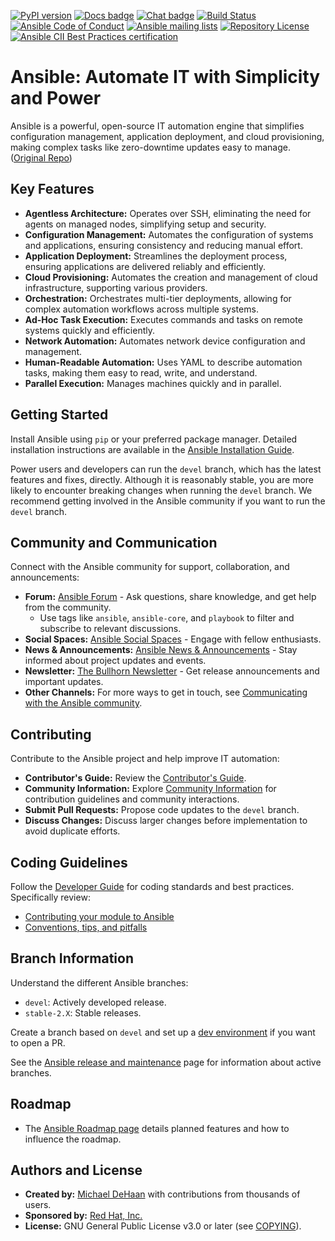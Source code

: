 [![PyPI version](https://img.shields.io/pypi/v/ansible-core.svg)](https://pypi.org/project/ansible-core)
[![Docs badge](https://img.shields.io/badge/docs-latest-brightgreen.svg)](https://docs.ansible.com/ansible/latest/)
[![Chat badge](https://img.shields.io/badge/chat-IRC-brightgreen.svg)](https://docs.ansible.com/ansible/devel/community/communication.html)
[![Build Status](https://dev.azure.com/ansible/ansible/_apis/build/status/CI?branchName=devel)](https://dev.azure.com/ansible/ansible/_build/latest?definitionId=20&branchName=devel)
[![Ansible Code of Conduct](https://img.shields.io/badge/code%20of%20conduct-Ansible-silver.svg)](https://docs.ansible.com/ansible/devel/community/code_of_conduct.html)
[![Ansible mailing lists](https://img.shields.io/badge/mailing%20lists-Ansible-orange.svg)](https://docs.ansible.com/ansible/devel/community/communication.html#mailing-list-information)
[![Repository License](https://img.shields.io/badge/license-GPL%20v3.0-brightgreen.svg)](COPYING)
[![Ansible CII Best Practices certification](https://bestpractices.coreinfrastructure.org/projects/2372/badge)](https://bestpractices.coreinfrastructure.org/projects/2372)

# Ansible: Automate IT with Simplicity and Power

Ansible is a powerful, open-source IT automation engine that simplifies configuration management, application deployment, and cloud provisioning, making complex tasks like zero-downtime updates easy to manage.  ([Original Repo](https://github.com/ansible/ansible))

## Key Features

*   **Agentless Architecture:** Operates over SSH, eliminating the need for agents on managed nodes, simplifying setup and security.
*   **Configuration Management:**  Automates the configuration of systems and applications, ensuring consistency and reducing manual effort.
*   **Application Deployment:** Streamlines the deployment process, ensuring applications are delivered reliably and efficiently.
*   **Cloud Provisioning:**  Automates the creation and management of cloud infrastructure, supporting various providers.
*   **Orchestration:**  Orchestrates multi-tier deployments, allowing for complex automation workflows across multiple systems.
*   **Ad-Hoc Task Execution:** Executes commands and tasks on remote systems quickly and efficiently.
*   **Network Automation:** Automates network device configuration and management.
*   **Human-Readable Automation:** Uses YAML to describe automation tasks, making them easy to read, write, and understand.
*   **Parallel Execution:** Manages machines quickly and in parallel.

## Getting Started

Install Ansible using `pip` or your preferred package manager.  Detailed installation instructions are available in the [Ansible Installation Guide](https://docs.ansible.com/ansible/latest/installation_guide/intro_installation.html).

Power users and developers can run the `devel` branch, which has the latest features and fixes, directly. Although it is reasonably stable, you are more likely to encounter breaking changes when running the `devel` branch. We recommend getting involved in the Ansible community if you want to run the `devel` branch.

## Community and Communication

Connect with the Ansible community for support, collaboration, and announcements:

*   **Forum:**  [Ansible Forum](https://forum.ansible.com/c/help/6) - Ask questions, share knowledge, and get help from the community.
    *   Use tags like `ansible`, `ansible-core`, and `playbook` to filter and subscribe to relevant discussions.
*   **Social Spaces:** [Ansible Social Spaces](https://forum.ansible.com/c/chat/4) - Engage with fellow enthusiasts.
*   **News & Announcements:** [Ansible News & Announcements](https://forum.ansible.com/c/news/5) - Stay informed about project updates and events.
*   **Newsletter:** [The Bullhorn Newsletter](https://docs.ansible.com/ansible/devel/community/communication.html#the-bullhorn) - Get release announcements and important updates.
*   **Other Channels:** For more ways to get in touch, see [Communicating with the Ansible community](https://docs.ansible.com/ansible/devel/community/communication.html).

## Contributing

Contribute to the Ansible project and help improve IT automation:

*   **Contributor's Guide:**  Review the [Contributor's Guide](./.github/CONTRIBUTING.md).
*   **Community Information:** Explore [Community Information](https://docs.ansible.com/ansible/devel/community) for contribution guidelines and community interactions.
*   **Submit Pull Requests:** Propose code updates to the `devel` branch.
*   **Discuss Changes:** Discuss larger changes before implementation to avoid duplicate efforts.

## Coding Guidelines

Follow the [Developer Guide](https://docs.ansible.com/ansible/devel/dev_guide/) for coding standards and best practices. Specifically review:

*   [Contributing your module to Ansible](https://docs.ansible.com/ansible/devel/dev_guide/developing_modules_checklist.html)
*   [Conventions, tips, and pitfalls](https://docs.ansible.com/ansible/devel/dev_guide/developing_modules_best_practices.html)

## Branch Information

Understand the different Ansible branches:

*   `devel`: Actively developed release.
*   `stable-2.X`: Stable releases.

Create a branch based on `devel` and set up a [dev environment](https://docs.ansible.com/ansible/devel/dev_guide/developing_modules_general.html#common-environment-setup) if you want to open a PR.

See the [Ansible release and maintenance](https://docs.ansible.com/ansible/devel/reference_appendices/release_and_maintenance.html) page for information about active branches.

## Roadmap

*   The [Ansible Roadmap page](https://docs.ansible.com/ansible/devel/roadmap/) details planned features and how to influence the roadmap.

## Authors and License

*   **Created by:** [Michael DeHaan](https://github.com/mpdehaan) with contributions from thousands of users.
*   **Sponsored by:** [Red Hat, Inc.](https://www.redhat.com)
*   **License:** GNU General Public License v3.0 or later (see [COPYING](COPYING)).